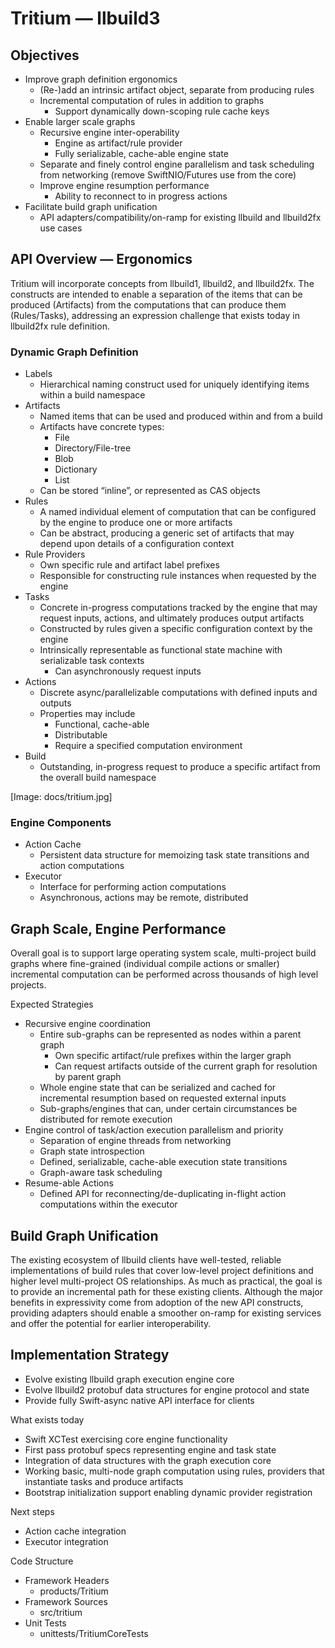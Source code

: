 # Tritium — llbuild3

## Objectives

* Improve graph definition ergonomics
    * (Re-)add an intrinsic artifact object, separate from producing rules
    * Incremental computation of rules in addition to graphs
        * Support dynamically down-scoping rule cache keys
* Enable larger scale graphs
    * Recursive engine inter-operability
        * Engine as artifact/rule provider
        * Fully serializable, cache-able engine state
    * Separate and finely control engine parallelism and task scheduling from networking (remove SwiftNIO/Futures use from the core)
    * Improve engine resumption performance
        * Ability to reconnect to in progress actions
* Facilitate build graph unification
    * API adapters/compatibility/on-ramp for existing llbuild and llbuild2fx use cases

## API Overview — Ergonomics

Tritium will incorporate concepts from llbuild1, llbuild2, and llbuild2fx.  The constructs are intended to enable a separation of the items that can be produced (Artifacts) from the computations that can produce them (Rules/Tasks), addressing an expression challenge that exists today in llbuild2fx rule definition.

### Dynamic Graph Definition

* Labels
    * Hierarchical naming construct used for uniquely identifying items within a build namespace
* Artifacts
    * Named items that can be used and produced within and from a build
    * Artifacts have concrete types:
        * File
        * Directory/File-tree
        * Blob
        * Dictionary
        * List
    * Can be stored “inline”, or represented as CAS objects
* Rules
    * A named individual element of computation that can be configured by the engine to produce one or more artifacts
    * Can be abstract, producing a generic set of artifacts that may depend upon details of a configuration context
* Rule Providers
    * Own specific rule and artifact label prefixes
    * Responsible for constructing rule instances when requested by the engine
* Tasks
    * Concrete in-progress computations tracked by the engine that may request inputs, actions, and ultimately produces output artifacts
    * Constructed by rules given a specific configuration context by the engine
    * Intrinsically representable as functional state machine with serializable task contexts 
        * Can asynchronously request inputs
* Actions
    * Discrete async/parallelizable computations with defined inputs and outputs
    * Properties may include
        * Functional, cache-able
        * Distributable
        * Require a specified computation environment
* Build
    * Outstanding, in-progress request to produce a specific artifact from the overall build namespace

[Image: docs/tritium.jpg]

### Engine Components

* Action Cache
    * Persistent data structure for memoizing task state transitions and action computations
* Executor
    * Interface for performing action computations
    * Asynchronous, actions may be remote, distributed

## Graph Scale, Engine Performance

Overall goal is to support large operating system scale, multi-project build graphs where fine-grained (individual compile actions or smaller) incremental computation can be performed across thousands of high level projects.

Expected Strategies

* Recursive engine coordination
    * Entire sub-graphs can be represented as nodes within a parent graph
        * Own specific artifact/rule prefixes within the larger graph
        * Can request artifacts outside of the current graph for resolution by parent graph
    * Whole engine state that can be serialized and cached for incremental resumption based on requested external inputs
    * Sub-graphs/engines that can, under certain circumstances be distributed for remote execution
* Engine control of task/action execution parallelism and priority
    * Separation of engine threads from networking
    * Graph state introspection
    * Defined, serializable, cache-able execution state transitions
    * Graph-aware task scheduling
* Resume-able Actions
    * Defined API for reconnecting/de-duplicating in-flight action computations within the executor

## Build Graph Unification

The existing ecosystem of llbuild clients have well-tested, reliable implementations of build rules that cover low-level project definitions and higher level multi-project OS relationships.  As much as practical, the goal is to provide an incremental path for these existing clients.  Although the major benefits in expressivity come from adoption of the new API constructs, providing adapters should enable a smoother on-ramp for existing services and offer the potential for earlier interoperability.


## Implementation Strategy

* Evolve existing llbuild graph execution engine core
* Evolve llbuild2 protobuf data structures for engine protocol and state
* Provide fully Swift-async native API interface for clients


What exists today

* Swift XCTest exercising core engine functionality
* First pass protobuf specs representing engine and task state
* Integration of data structures with the graph execution core
* Working basic, multi-node graph computation using rules, providers that instantiate tasks and produce artifacts
* Bootstrap initialization support enabling dynamic provider registration

Next steps

* Action cache integration
* Executor integration

Code Structure

* Framework Headers
    * products/Tritium
* Framework Sources
    * src/tritium
* Unit Tests
    * unittests/TritiumCoreTests
